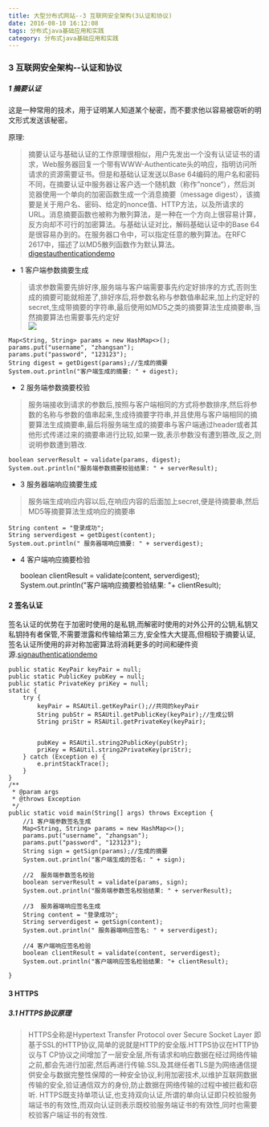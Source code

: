 ```yaml
---
title: 大型分布式网站--3 互联网安全架构(3认证和协议)
date: 2016-08-10 16:12:08 
tags: 分布式java基础应用和实践
category: 分布式java基础应用和实践
---
```

### 3 互联网安全架构--认证和协议

##### 1 摘要认证
这是一种常用的技术，用于证明某人知道某个秘密，而不要求他以容易被窃听的明文形式发送该秘密。

原理:
> 摘要认证与基础认证的工作原理很相似，用户先发出一个没有认证证书的请求，Web服务器回复一个带有WWW-Authenticate头的响应，指明访问所请求的资源需要证书。但是和基础认证发送以Base 64编码的用户名和密码不同，在摘要认证中服务器让客户选一个随机数（称作”nonce“），然后浏览器使用一个单向的加密函数生成一个消息摘要（message digest），该摘要是关于用户名、密码、给定的nonce值、HTTP方法，以及所请求的URL。消息摘要函数也被称为散列算法，是一种在一个方向上很容易计算，反方向却不可行的加密算法。与基础认证对比，解码基础认证中的Base 64是很容易办到的。在服务器口令中，可以指定任意的散列算法。在RFC 2617中，描述了以MD5散列函数作为默认算法。[digestauthenticationdemo] 

[digestauthenticationdemo]: https://github.com/mnuo/javapenetrateinto/tree/master/src/main/java/com/mnuocom/largedistributedweb/chapter3/digestauthentication/DigestAuthenticationdemoDemo.java

+ 1 客户端参数摘要生成
> 请求参数需要先排好序,服务端与客户端需要事先约定好排序的方式,否则生成的摘要可能就相差了,排好序后,将参数名称与参数值串起来,加上约定好的secret,生成带摘要的字符串,最后使用如MD5之类的摘要算法生成摘要串,当然摘要算法也需要事先约定好   
![](http://7xsqwa.com1.z0.glb.clouddn.com/mnuo-largedistributejava-3.3-digest1.jpg)

	Map<String, String> params = new HashMap<>();
	params.put("username", "zhangsan");
	params.put("password", "123123");
	String digest = getDigest(params);//生成的摘要
	System.out.println("客户端生成的摘要: " + digest);
		
+ 2  服务端参数摘要校验
> 服务端接收到请求的参数后,按照与客户端相同的方式将参数排序,然后将参数的名称与参数的值串起来,生成待摘要字符串,并且使用与客户端相同的摘要算法生成摘要串,最后将服务端生成的摘要串与客户端通过header或者其他形式传递过来的摘要串进行比较,如果一致,表示参数没有遭到篡改,反之,则说明参数遭到篡改.

	boolean serverResult = validate(params, digest);
	System.out.println("服务端参数摘要校验结果: " + serverResult);
		
+ 3  服务器端响应摘要生成
> 服务端生成响应内容以后,在响应内容的后面加上secret,便是待摘要串,然后MD5等摘要算法生成响应的摘要串

	String content = "登录成功";
	String serverdigest = getDigest(content);
	System.out.println(" 服务器端响应摘要: " + serverdigest);
		
+ 4 客户端响应摘要检验   

	boolean clientResult = validate(content, serverdigest);
	System.out.println("客户端响应摘要检验结果: "+ clientResult);

#### 2 签名认证
签名认证的优势在于加密时使用的是私钥,而解密时使用的对外公开的公钥,私钥又私钥持有者保管,不需要泄露和传输给第三方,安全性大大提高,但相较于摘要认证,签名认证所使用的非对称加密算法将消耗更多的时间和硬件资源.[signauthenticationdemo] 

[signauthenticationdemo]: https://github.com/mnuo/javapenetrateinto/tree/master/src/main/java/com/mnuocom/largedistributedweb/chapter3/signauthentication/SignAuthenticationdemoDemo.java

	public static KeyPair keyPair = null;
	public static PublicKey pubKey = null;
	public static PrivateKey priKey = null;
	static {
		try {
			keyPair = RSAUtil.getKeyPair();//共同的keyPair
			String pubStr = RSAUtil.getPublicKey(keyPair);//生成公钥
			String priStr = RSAUtil.getPrivateKey(keyPair);
			

			pubKey = RSAUtil.string2PublicKey(pubStr);
			priKey = RSAUtil.string2PrivateKey(priStr);
		} catch (Exception e) {
			e.printStackTrace();
		}
	}
	/**
	 * @param args
	 * @throws Exception 
	 */
	public static void main(String[] args) throws Exception {
		//1 客户端参数签名生成
		Map<String, String> params = new HashMap<>();
		params.put("username", "zhangsan");
		params.put("password", "123123");
		String sign = getSign(params);//生成的摘要
		System.out.println("客户端生成的签名: " + sign);
		
		//2  服务端参数签名校验
		boolean serverResult = validate(params, sign);
		System.out.println("服务端参数签名校验结果: " + serverResult);
		
		//3  服务器端响应签名生成
		String content = "登录成功";
		String serverdigest = getSign(content);
		System.out.println(" 服务器端响应签名: " + serverdigest);
		
		//4 客户端响应签名检验
		boolean clientResult = validate(content, serverdigest);
		System.out.println("客户端响应签名检验结果: "+ clientResult);

	}


#### 3 HTTPS

##### 3.1 HTTPS协议原理
> HTTPS全称是Hypertext Transfer Protocol over Secure Socket Layer 即基于SSL的HTTP协议,简单的说就是HTTP的安全版.HTTPS协议在HTTP协议与T
CP协议之间增加了一层安全层,所有请求和响应数据在经过网络传输之前,都会先进行加密,然后再进行传输.SSL及其继任者TLS是为网络通信提供安全与数据完整性保障的一种安全协议,利用加密技术,以维护互联网数据传输的安全,验证通信双方的身份,防止数据在网络传输的过程中被拦截和窃听.
> HTTPS既支持单项认证,也支持双向认证,所谓的单向认证即只校验服务端证书的有效性,而双向认证则表示既校验服务端证书的有效性,同时也需要校验客户端证书的有效性.
